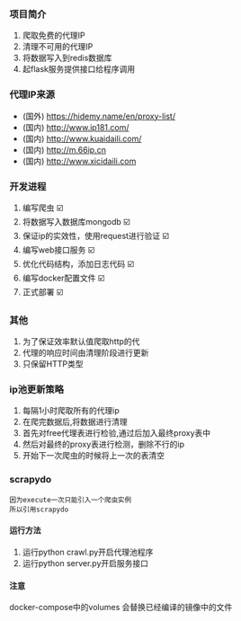 ### 项目简介
   1. 爬取免费的代理IP
   2. 清理不可用的代理IP
   3. 将数据写入到redis数据库
   4. 起flask服务提供接口给程序调用

### 代理IP来源
  * (国外) <https://hidemy.name/en/proxy-list/>
  * (国内) <http://www.ip181.com/>
  * (国内) <http://www.kuaidaili.com/>
  * (国内) <http://m.66ip.cn>
  * (国内) <http://www.xicidaili.com>

### 开发进程
1. 编写爬虫 ☑️
2. 将数据写入数据库mongodb  ☑️
3. 保证ip的实效性，使用request进行验证 ☑️
5. 编写web接口服务 ☑️
6. 优化代码结构，添加日志代码 ☑️
7. 编写docker配置文件 ☑️
8. 正式部署 ☑️

### 其他
1. 为了保证效率默认值爬取http的代
2. 代理的响应时间由清理阶段进行更新
3. 只保留HTTP类型

### ip池更新策略
1. 每隔1小时爬取所有的代理ip
2. 在爬完数据后,将数据进行清理
3. 首先对free代理表进行检验,通过后加入最终proxy表中
4. 然后对最终的proxy表进行检测，删除不行的ip
5. 开始下一次爬虫的时候将上一次的表清空

### scrapydo
    因为execute一次只能引入一个爬虫实例
    所以引用scrapydo


#### 运行方法
1. 运行python crawl.py开启代理池程序
2. 运行python server.py开启服务接口

#### 注意
docker-compose中的volumes 会替换已经编译的镜像中的文件